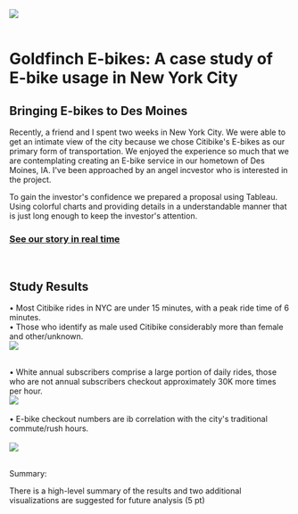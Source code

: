 <img src="https://github.com/meggrooms/bikesharing/blob/main/images/Goldfinch_logo.png">
<BR>
<BR>
  
# Goldfinch E-bikes: A case study of E-bike usage in New York City
## Bringing E-bikes to Des Moines

Recently, a friend and I spent two weeks in New York City. We were able to get an intimate view of the city because we chose Citibike's E-bikes as our primary form of transportation. We enjoyed the experience so much that we are contemplating creating an E-bike service in our hometown of Des Moines, IA. 
I've been approached by an angel incvestor who is interested in the project. 
<BR>
  
To gain the investor's confidence we prepared a proposal using Tableau. Using colorful charts and providing details in a understandable manner that is just long enough to keep the investor's attention.
<BR>
 
### <a href="https://public.tableau.com/app/profile/margaret.gangloff.grooms/viz/GoldfinchE-BikeProposal/GoldfinchStory">See our story in real time </a>
<BR>


## Study Results


• Most Citibike rides in NYC are under 15 minutes, with a peak ride time of 6 minutes.
 <BR>
• Those who identify as male used Citibike considerably more than female and other/unknown.
 <BR>
<img src="https://github.com/meggrooms/bikesharing/blob/main/images/deliverable_2/story_1.png">
<BR>
<BR>

• White annual subscribers comprise a large portion of daily rides, those who are not annual subscribers checkout approximately 30K more times per hour.
<BR>
<img src="https://github.com/meggrooms/bikesharing/blob/main/images/deliverable_2/by_user.png">
<BR>
<BR>
• E-bike checkout numbers are ib correlation with the city's traditional commute/rush hours.
<BR>
<BR>
<img src="https://github.com/meggrooms/bikesharing/blob/main/images/deliverable_2/time_used.png">
<BR>
<BR>  

   
   
Summary:

There is a high-level summary of the results and two additional visualizations are suggested for future analysis (5 pt)


